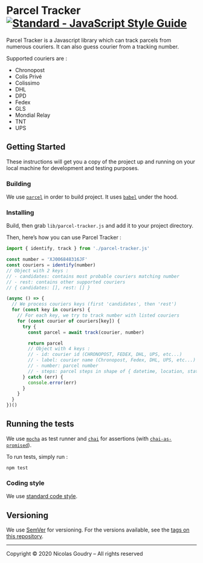 [standard:img]: https://img.shields.io/badge/code%20style-standard-brightgreen.svg?style=flat-square
[standard:url]: http://standardjs.com
[mocha]: https://mochajs.org
[chai]: https://chaijs.com
[parcel]: https://parceljs.org
[babel]: https://babeljs.io
[chaiAsPromised]: https://www.chaijs.com/plugins/chai-as-promised
[semver]: http://semver.org
[tags]: https://github.com/nicolas-goudry/parcel-tracker/tags

# Parcel Tracker [![Standard - JavaScript Style Guide][standard:img]][standard:url]

Parcel Tracker is a Javascript library which can track parcels from numerous couriers. It can also guess courier from a tracking number.

Supported couriers are :
* Chronopost
* Colis Privé
* Colissimo
* DHL
* DPD
* Fedex
* GLS
* Mondial Relay
* TNT
* UPS

## Getting Started

These instructions will get you a copy of the project up and running on your local machine for development and testing purposes.

### Building

We use [`parcel`][parcel] in order to build project. It uses [`babel`][babel] under the hood.

### Installing

Build, then grab `lib/parcel-tracker.js` and add it to your project directory.

Then, here’s how you can use Parcel Tracker :

```js
import { identify, track } from './parcel-tracker.js'

const number = 'XJ006848316JF'
const couriers = identify(number)
// Object with 2 keys :
// - candidates: contains most probable couriers matching number
// - rest: contains other supported couriers
// { candidates: [], rest: [] }

(async () => {
  // We process couriers keys (first 'candidates', then 'rest')
  for (const key in couriers) {
    // For each key, we try to track number with listed couriers
    for (const courier of couriers[key]) {
      try {
        const parcel = await track(courier, number)

        return parcel
        // Object with 4 keys :
        // - id: courier id (CHRONOPOST, FEDEX, DHL, UPS, etc...)
        // - label: courier name (Chronopost, Fedex, DHL, UPS, etc...)
        // - number: parcel number
        // - steps: parcel steps in shape of { datetime, location, status }
      } catch (err) {
        console.error(err)
      }
    }
  }
})()
```

## Running the tests

We use [`mocha`][mocha] as test runner and [`chai`][chai] for assertions (with [`chai-as-promised`][chaiAsPromised]).

To run tests, simply run :

```shell
npm test
```

### Coding style

We use [standard code style][standard:url].

### 

## Versioning

We use [SemVer][semver] for versioning. For the versions available, see the [tags on this repository][tags]. 

---
Copyright © 2020 Nicolas Goudry – All rights reserved
